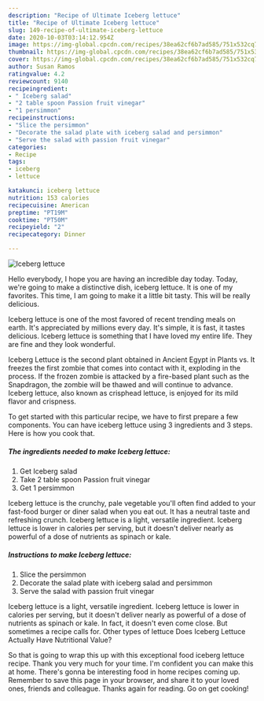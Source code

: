 ```yaml
---
description: "Recipe of Ultimate Iceberg lettuce"
title: "Recipe of Ultimate Iceberg lettuce"
slug: 149-recipe-of-ultimate-iceberg-lettuce
date: 2020-10-03T03:14:12.954Z
image: https://img-global.cpcdn.com/recipes/38ea62cf6b7ad585/751x532cq70/iceberg-lettuce-recipe-main-photo.jpg
thumbnail: https://img-global.cpcdn.com/recipes/38ea62cf6b7ad585/751x532cq70/iceberg-lettuce-recipe-main-photo.jpg
cover: https://img-global.cpcdn.com/recipes/38ea62cf6b7ad585/751x532cq70/iceberg-lettuce-recipe-main-photo.jpg
author: Susan Ramos
ratingvalue: 4.2
reviewcount: 9140
recipeingredient:
- " Iceberg salad"
- "2 table spoon Passion fruit vinegar"
- "1 persimmon"
recipeinstructions:
- "Slice the persimmon"
- "Decorate the salad plate with iceberg salad and persimmon"
- "Serve the salad with passion fruit vinegar"
categories:
- Recipe
tags:
- iceberg
- lettuce

katakunci: iceberg lettuce 
nutrition: 153 calories
recipecuisine: American
preptime: "PT19M"
cooktime: "PT50M"
recipeyield: "2"
recipecategory: Dinner

---
```



![Iceberg lettuce](https://img-global.cpcdn.com/recipes/38ea62cf6b7ad585/751x532cq70/iceberg-lettuce-recipe-main-photo.jpg)

Hello everybody, I hope you are having an incredible day today. Today, we're going to make a distinctive dish, iceberg lettuce. It is one of my favorites. This time, I am going to make it a little bit tasty. This will be really delicious.

Iceberg lettuce is one of the most favored of recent trending meals on earth. It's appreciated by millions every day. It's simple, it is fast, it tastes delicious. Iceberg lettuce is something that I have loved my entire life. They are fine and they look wonderful.

Iceberg Lettuce is the second plant obtained in Ancient Egypt in Plants vs. It freezes the first zombie that comes into contact with it, exploding in the process. If the frozen zombie is attacked by a fire-based plant such as the Snapdragon, the zombie will be thawed and will continue to advance. Iceberg lettuce, also known as crisphead lettuce, is enjoyed for its mild flavor and crispness.


To get started with this particular recipe, we have to first prepare a few components. You can have iceberg lettuce using 3 ingredients and 3 steps. Here is how you cook that.

<!--inarticleads1-->

##### The ingredients needed to make Iceberg lettuce:

1. Get  Iceberg salad
1. Take 2 table spoon Passion fruit vinegar
1. Get 1 persimmon


Iceberg lettuce is the crunchy, pale vegetable you&#39;ll often find added to your fast-food burger or diner salad when you eat out. It has a neutral taste and refreshing crunch. Iceberg lettuce is a light, versatile ingredient. Iceberg lettuce is lower in calories per serving, but it doesn&#39;t deliver nearly as powerful of a dose of nutrients as spinach or kale. 

<!--inarticleads2-->

##### Instructions to make Iceberg lettuce:

1. Slice the persimmon
1. Decorate the salad plate with iceberg salad and persimmon
1. Serve the salad with passion fruit vinegar


Iceberg lettuce is a light, versatile ingredient. Iceberg lettuce is lower in calories per serving, but it doesn&#39;t deliver nearly as powerful of a dose of nutrients as spinach or kale. In fact, it doesn&#39;t even come close. But sometimes a recipe calls for. Other types of lettuce Does Iceberg Lettuce Actually Have Nutritional Value? 

So that is going to wrap this up with this exceptional food iceberg lettuce recipe. Thank you very much for your time. I'm confident you can make this at home. There's gonna be interesting food in home recipes coming up. Remember to save this page in your browser, and share it to your loved ones, friends and colleague. Thanks again for reading. Go on get cooking!

